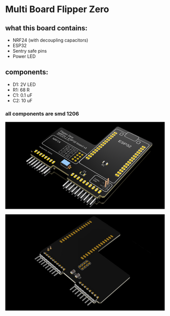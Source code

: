 # Multi Board Flipper Zero

## what this board contains:
- NRF24 (with decoupling capacitors)
- ESP32
- Sentry safe pins
- Power LED

## components:
* D1: 2V LED 
* R1: 68 R
* C1: 0.1 uF
* C2: 10 uF

### all components are smd 1206

![board front](https://github.com/DrB0rk/Flipper-Zero-Boards/blob/main/Multi%20Boards/Multi%20Board/pics/board%20front.png)

![board back](https://github.com/DrB0rk/Flipper-Zero-Boards/blob/main/Multi%20Boards/Multi%20Board/pics/board%20back.png)
